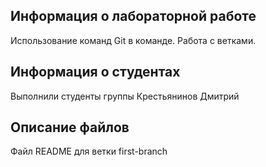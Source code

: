 ## Информация о лабораторной работе

Использование команд Git в команде. Работа с ветками.

## Информация о студентах

Выполнили студенты группы 
Крестьянинов Дмитрий

## Описание файлов

Файл README для ветки first-branch